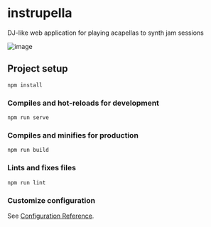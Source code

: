 # instrupella
DJ-like web application for playing acapellas to synth jam sessions  

![image](https://user-images.githubusercontent.com/7056051/156348316-63c6df06-a430-4ae7-bb95-c812d8ff35ee.png)  

## Project setup
```
npm install
```

### Compiles and hot-reloads for development
```
npm run serve
```

### Compiles and minifies for production
```
npm run build
```

### Lints and fixes files
```
npm run lint
```

### Customize configuration
See [Configuration Reference](https://cli.vuejs.org/config/).
